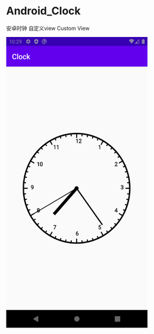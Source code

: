 # Android_Clock
安卓时钟 自定义view Custom View

<img width="380" height="780" src="https://github.com/qh-666/Android_Clock/blob/master/app/Screenshot.png"/>

